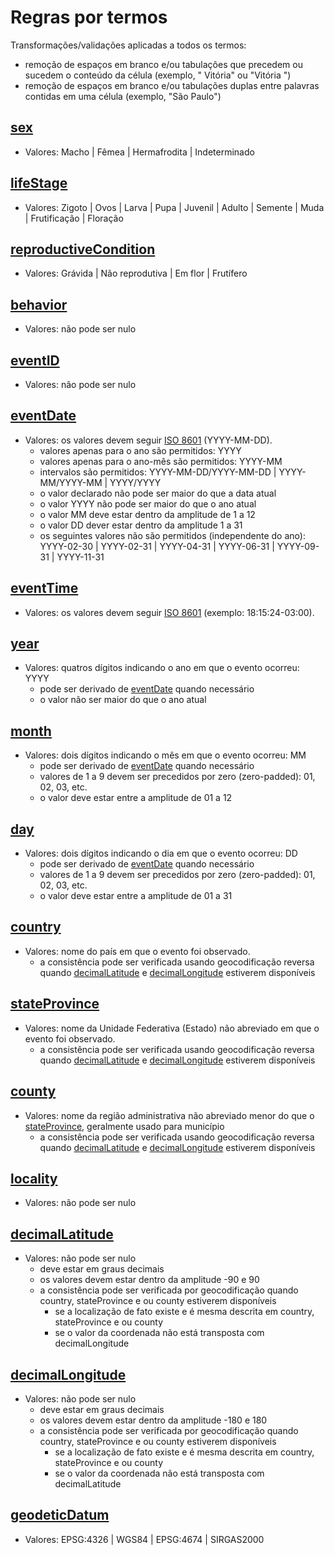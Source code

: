 # Regras por termos 

Transformações/validações aplicadas a todos os termos:

- remoção de espaços em branco e/ou tabulações que precedem ou sucedem o conteúdo da célula (exemplo, " Vitória" ou "Vitória ")
- remoção de espaços em branco e/ou tabulações duplas entre palavras contidas em uma célula (exemplo, "São  Paulo")

<!-- ## [type](https://github.com/sibbr/DarwinCoreBrasil#type) -->
<!-- ## [modified](https://github.com/sibbr/DarwinCoreBrasil#modified) -->
<!-- ## [language](https://github.com/sibbr/DarwinCoreBrasil#language) -->
<!-- ## [license](https://github.com/sibbr/DarwinCoreBrasil#license) -->
<!-- ## [rightsHolder](https://github.com/sibbr/DarwinCoreBrasil#rightsholder) -->
<!-- ## [accessRights](https://github.com/sibbr/DarwinCoreBrasil#accessrights) -->
<!-- ## [bibliographicCitation](https://github.com/sibbr/DarwinCoreBrasil#bibliographiccitation) -->
<!-- ## [references](https://github.com/sibbr/DarwinCoreBrasil#references) -->
<!-- ## [institutionID](https://github.com/sibbr/DarwinCoreBrasil#institutionid) -->
<!-- ## [collectionID](https://github.com/sibbr/DarwinCoreBrasil#collectionid) -->
<!-- ## [datasetID](https://github.com/sibbr/DarwinCoreBrasil#datasetid) -->
<!-- ## [institutionCode](https://github.com/sibbr/DarwinCoreBrasil#institutioncode) -->
<!-- ## [collectionCode](https://github.com/sibbr/DarwinCoreBrasil#collectioncode) -->
<!-- ## [datasetName](https://github.com/sibbr/DarwinCoreBrasil#datasetname) -->
<!-- ## [ownerInstitutionCode](https://github.com/sibbr/DarwinCoreBrasil#ownerinstitutioncode) -->
<!-- ## [basisOfRecord](https://github.com/sibbr/DarwinCoreBrasil#basisofrecord) -->
<!-- ## [informationWithheld](https://github.com/sibbr/DarwinCoreBrasil#informationwithheld) -->
<!-- ## [dataGeneralizations](https://github.com/sibbr/DarwinCoreBrasil#datageneralizations) -->
<!-- ## [dynamicProperties](https://github.com/sibbr/DarwinCoreBrasil#dynamicproperties) -->
<!-- ## [occurrenceID](https://github.com/sibbr/DarwinCoreBrasil#occurrenceid) -->
<!-- ## [catalogNumber](https://github.com/sibbr/DarwinCoreBrasil#catalognumber) -->
<!-- ## [recordNumber](https://github.com/sibbr/DarwinCoreBrasil#recordnumber) -->
<!-- ## [recordedBy](https://github.com/sibbr/DarwinCoreBrasil#recordedby) -->
<!-- ## [recordedByID](https://github.com/sibbr/DarwinCoreBrasil#recordedbyid) -->
<!-- ## [individualCount](https://github.com/sibbr/DarwinCoreBrasil#individualcount) -->
<!-- ## [organismQuantity](https://github.com/sibbr/DarwinCoreBrasil#organismquantity) -->
<!-- ## [organismQuantityType](https://github.com/sibbr/DarwinCoreBrasil#organismquantitytype) -->
## [sex](https://github.com/sibbr/DarwinCoreBrasil#sex)

- Valores: Macho | Fêmea | Hermafrodita | Indeterminado

## [lifeStage](https://github.com/sibbr/DarwinCoreBrasil#lifestage)

- Valores: Zigoto | Ovos | Larva | Pupa | Juvenil | Adulto | Semente | Muda | Frutificação | Floração

## [reproductiveCondition](https://github.com/sibbr/DarwinCoreBrasil#reproductivecondition)

- Valores: Grávida | Não reprodutiva | Em flor | Frutífero

<!-- ## [caste](https://github.com/sibbr/DarwinCoreBrasil#caste) -->
## [behavior](https://github.com/sibbr/DarwinCoreBrasil#behavior)

- Valores: não pode ser nulo

<!-- ## [vitality](https://github.com/sibbr/DarwinCoreBrasil#vitality) -->
<!-- ## [establishmentMeans](https://github.com/sibbr/DarwinCoreBrasil#establishmentmeans) -->
<!-- ## [degreeOfEstablishment](https://github.com/sibbr/DarwinCoreBrasil#degreeofestablishment) -->
<!-- ## [pathway](https://github.com/sibbr/DarwinCoreBrasil#pathway) -->
<!-- ## [georeferenceVerificationStatus](https://github.com/sibbr/DarwinCoreBrasil#georeferenceverificationstatus) -->
<!-- ## [occurrenceStatus](https://github.com/sibbr/DarwinCoreBrasil#occurrencestatus) -->
<!-- ## [associatedMedia](https://github.com/sibbr/DarwinCoreBrasil#associatedmedia) -->
<!-- ## [associatedOccurrences](https://github.com/sibbr/DarwinCoreBrasil#associatedoccurrences) -->
<!-- ## [associatedReferences](https://github.com/sibbr/DarwinCoreBrasil#associatedreferences) -->
<!-- ## [associatedTaxa](https://github.com/sibbr/DarwinCoreBrasil#associatedtaxa) -->
<!-- ## [otherCatalogNumbers](https://github.com/sibbr/DarwinCoreBrasil#othercatalognumbers) -->
<!-- ## [occurrenceRemarks](https://github.com/sibbr/DarwinCoreBrasil#occurrenceremarks) -->
<!-- ## [organismID](https://github.com/sibbr/DarwinCoreBrasil#organismid) -->
<!-- ## [organismName](https://github.com/sibbr/DarwinCoreBrasil#organismname) -->
<!-- ## [organismScope](https://github.com/sibbr/DarwinCoreBrasil#organismscope) -->
<!-- ## [associatedOrganisms](https://github.com/sibbr/DarwinCoreBrasil#associatedorganisms) -->
<!-- ## [previousIdentifications](https://github.com/sibbr/DarwinCoreBrasil#previousidentifications) -->
<!-- ## [organismRemarks](https://github.com/sibbr/DarwinCoreBrasil#organismremarks) -->
<!-- ## [materialEntityID](https://github.com/sibbr/DarwinCoreBrasil#materialentityid) -->
<!-- ## [preparations](https://github.com/sibbr/DarwinCoreBrasil#preparations) -->
<!-- ## [disposition](https://github.com/sibbr/DarwinCoreBrasil#disposition) -->
<!-- ## [verbatimLabel](https://github.com/sibbr/DarwinCoreBrasil#verbatimlabel) -->
<!-- ## [associatedSequences](https://github.com/sibbr/DarwinCoreBrasil#associatedsequences) -->
<!-- ## [materialEntityRemarks](https://github.com/sibbr/DarwinCoreBrasil#materialentityremarks) -->
<!-- ## [materialSampleID](https://github.com/sibbr/DarwinCoreBrasil#materialsampleid) -->
## [eventID](https://github.com/sibbr/DarwinCoreBrasil#eventid)

- Valores: não pode ser nulo

<!-- ## [parentEventID](https://github.com/sibbr/DarwinCoreBrasil#parenteventid) -->
<!-- ## [eventType](https://github.com/sibbr/DarwinCoreBrasil#eventtype) -->
<!-- ## [fieldNumber](https://github.com/sibbr/DarwinCoreBrasil#fieldnumber) -->
## [eventDate](https://github.com/sibbr/DarwinCoreBrasil#eventdate)

- Valores: os valores devem seguir [ISO 8601](https://pt.wikipedia.org/wiki/ISO_8601) (YYYY-MM-DD).
  - valores apenas para o ano são permitidos: YYYY
  - valores apenas para o ano-mês são permitidos: YYYY-MM
  - intervalos são permitidos: YYYY-MM-DD/YYYY-MM-DD | YYYY-MM/YYYY-MM | YYYY/YYYY 
  - o valor declarado não pode ser maior do que a data atual
  - o valor YYYY não pode ser maior do que o ano atual
  - o valor MM deve estar dentro da amplitude de 1 a 12
  - o valor DD dever estar dentro da amplitude 1 a 31
  - os seguintes valores não são permitidos (independente do ano): YYYY-02-30 | YYYY-02-31 | YYYY-04-31 | YYYY-06-31 | YYYY-09-31 | YYYY-11-31

## [eventTime](https://github.com/sibbr/DarwinCoreBrasil#eventtime)

- Valores: os valores devem seguir [ISO 8601](https://pt.wikipedia.org/wiki/ISO_8601) (exemplo: 18:15:24-03:00).

<!-- ## [startDayOfYear](https://github.com/sibbr/DarwinCoreBrasil#startdayofyear) -->
<!-- ## [endDayOfYear](https://github.com/sibbr/DarwinCoreBrasil#enddayofyear) -->
## [year](https://github.com/sibbr/DarwinCoreBrasil#year)

- Valores: quatros dígitos indicando o ano em que o evento ocorreu: YYYY
  - pode ser derivado de [eventDate](https://github.com/sibbr/DarwinCoreBrasil#eventdate) quando necessário
  - o valor não ser maior do que o ano atual

## [month](https://github.com/sibbr/DarwinCoreBrasil#month)

- Valores: dois dígitos indicando o mês em que o evento ocorreu: MM
  - pode ser derivado de [eventDate](https://github.com/sibbr/DarwinCoreBrasil#eventdate) quando necessário
  - valores de 1 a 9 devem ser precedidos por zero (zero-padded): 01, 02, 03, etc.
  - o valor deve estar entre a amplitude de 01 a 12

## [day](https://github.com/sibbr/DarwinCoreBrasil#day)

- Valores: dois dígitos indicando o dia em que o evento ocorreu: DD
  - pode ser derivado de [eventDate](https://github.com/sibbr/DarwinCoreBrasil#eventdate) quando necessário
  - valores de 1 a 9 devem ser precedidos por zero (zero-padded): 01, 02, 03, etc.
  - o valor deve estar entre a amplitude de 01 a 31

<!-- ## [verbatimEventDate](https://github.com/sibbr/DarwinCoreBrasil#verbatimeventdate) -->
<!-- ## [habitat](https://github.com/sibbr/DarwinCoreBrasil#habitat) -->
<!-- ## [samplingProtocol](https://github.com/sibbr/DarwinCoreBrasil#samplingprotocol) -->
<!-- ## [sampleSizeValue](https://github.com/sibbr/DarwinCoreBrasil#samplesizevalue) -->
<!-- ## [sampleSizeUnit](https://github.com/sibbr/DarwinCoreBrasil#samplesizeunit) -->
<!-- ## [samplingEffort](https://github.com/sibbr/DarwinCoreBrasil#samplingeffort) -->
<!-- ## [fieldNotes](https://github.com/sibbr/DarwinCoreBrasil#fieldnotes) -->
<!-- ## [eventRemarks](https://github.com/sibbr/DarwinCoreBrasil#eventremarks) -->
<!-- ## [locationID](https://github.com/sibbr/DarwinCoreBrasil#locationid) -->
<!-- ## [higherGeographyID](https://github.com/sibbr/DarwinCoreBrasil#highergeographyid) -->
<!-- ## [higherGeography](https://github.com/sibbr/DarwinCoreBrasil#highergeography) -->
<!-- ## [continent](https://github.com/sibbr/DarwinCoreBrasil#continent) -->
<!-- ## [waterBody](https://github.com/sibbr/DarwinCoreBrasil#waterbody) -->
<!-- ## [islandGroup](https://github.com/sibbr/DarwinCoreBrasil#islandgroup) -->
<!-- ## [island](https://github.com/sibbr/DarwinCoreBrasil#island) -->
## [country](https://github.com/sibbr/DarwinCoreBrasil#country)

- Valores: nome do país em que o evento foi observado.
  - a consistência pode ser verificada usando geocodificação reversa quando [decimalLatitude](https://github.com/sibbr/DarwinCoreBrasil#decimallatitude) e [decimalLongitude](https://github.com/sibbr/DarwinCoreBrasil#decimallongitude) estiverem disponíveis

<!-- ## [countryCode](https://github.com/sibbr/DarwinCoreBrasil#countrycode) -->
## [stateProvince](https://github.com/sibbr/DarwinCoreBrasil#stateprovince)

- Valores: nome da Unidade Federativa (Estado) não abreviado em que o evento foi observado.
  - a consistência pode ser verificada usando geocodificação reversa quando [decimalLatitude](https://github.com/sibbr/DarwinCoreBrasil#decimallatitude) e [decimalLongitude](https://github.com/sibbr/DarwinCoreBrasil#decimallongitude) estiverem disponíveis

## [county](https://github.com/sibbr/DarwinCoreBrasil#county)

- Valores: nome da região administrativa não abreviado menor do que o [stateProvince](https://github.com/sibbr/DarwinCoreBrasil#stateprovince), geralmente usado para município
  - a consistência pode ser verificada usando geocodificação reversa quando [decimalLatitude](https://github.com/sibbr/DarwinCoreBrasil#decimallatitude) e [decimalLongitude](https://github.com/sibbr/DarwinCoreBrasil#decimallongitude) estiverem disponíveis

## [locality](https://github.com/sibbr/DarwinCoreBrasil#locality)

- Valores: não pode ser nulo

<!-- ## [verbatimLocality](https://github.com/sibbr/DarwinCoreBrasil#verbatimlocality) -->
<!-- ## [minimumElevationInMeters](https://github.com/sibbr/DarwinCoreBrasil#minimumelevationinmeters) -->
<!-- ## [maximumElevationInMeters](https://github.com/sibbr/DarwinCoreBrasil#maximumelevationinmeters) -->
<!-- ## [verbatimElevation](https://github.com/sibbr/DarwinCoreBrasil#verbatimelevation) -->
<!-- ## [verticalDatum](https://github.com/sibbr/DarwinCoreBrasil#verticaldatum) -->
<!-- ## [minimumDepthInMeters](https://github.com/sibbr/DarwinCoreBrasil#minimumdepthinmeters) -->
<!-- ## [maximumDepthInMeters](https://github.com/sibbr/DarwinCoreBrasil#maximumdepthinmeters) -->
<!-- ## [verbatimDepth](https://github.com/sibbr/DarwinCoreBrasil#verbatimdepth) -->
<!-- ## [minimumDistanceAboveSurfaceInMeters](https://github.com/sibbr/DarwinCoreBrasil#minimumdistanceabovesurfaceinmeters) -->
<!-- ## [maximumDistanceAboveSurfaceInMeters](https://github.com/sibbr/DarwinCoreBrasil#maximumdistanceabovesurfaceinmeters) -->
<!-- ## [locationAccordingTo](https://github.com/sibbr/DarwinCoreBrasil#locationaccordingto) -->
<!-- ## [locationRemarks](https://github.com/sibbr/DarwinCoreBrasil#locationremarks) -->
## [decimalLatitude](https://github.com/sibbr/DarwinCoreBrasil#decimallatitude)

- Valores: não pode ser nulo
  - deve estar em graus decimais
  - os valores devem estar dentro da amplitude -90 e 90
  - a consistência pode ser verificada por geocodificação quando country, stateProvince e ou county estiverem disponíveis
    - se a localização de fato existe e é mesma descrita em country, stateProvince e ou county
    - se o valor da coordenada não está transposta com decimalLongitude

## [decimalLongitude](https://github.com/sibbr/DarwinCoreBrasil#decimallongitude)

- Valores: não pode ser nulo
  - deve estar em graus decimais
  - os valores devem estar dentro da amplitude -180 e 180
  - a consistência pode ser verificada por geocodificação quando country, stateProvince e ou county estiverem disponíveis
    - se a localização de fato existe e é mesma descrita em country, stateProvince e ou county
    - se o valor da coordenada não está transposta com decimalLatitude

## [geodeticDatum](https://github.com/sibbr/DarwinCoreBrasil#geodeticdatum)

- Valores: EPSG:4326 | WGS84 | EPSG:4674 | SIRGAS2000

<!-- ## [coordinateUncertaintyInMeters](https://github.com/sibbr/DarwinCoreBrasil#coordinateuncertaintyinmeters) -->
<!-- ## [coordinatePrecision](https://github.com/sibbr/DarwinCoreBrasil#coordinateprecision) -->
<!-- ## [pointRadiusSpatialFit](https://github.com/sibbr/DarwinCoreBrasil#pointradiusspatialfit) -->
<!-- ## [verbatimCoordinates](https://github.com/sibbr/DarwinCoreBrasil#verbatimcoordinates) -->
<!-- ## [verbatimLatitude](https://github.com/sibbr/DarwinCoreBrasil#verbatimlatitude) -->
<!-- ## [verbatimLongitude](https://github.com/sibbr/DarwinCoreBrasil#verbatimlongitude) -->
<!-- ## [verbatimCoordinateSystem](https://github.com/sibbr/DarwinCoreBrasil#verbatimcoordinatesystem) -->
<!-- ## [verbatimSRS](https://github.com/sibbr/DarwinCoreBrasil#verbatimsrs) -->
<!-- ## [footprintWKT](https://github.com/sibbr/DarwinCoreBrasil#footprintwkt) -->
<!-- ## [footprintSRS](https://github.com/sibbr/DarwinCoreBrasil#footprintsrs) -->
<!-- ## [footprintSpatialFit](https://github.com/sibbr/DarwinCoreBrasil#footprintspatialfit) -->
<!-- ## [georeferencedBy](https://github.com/sibbr/DarwinCoreBrasil#georeferencedby) -->
<!-- ## [georeferencedDate](https://github.com/sibbr/DarwinCoreBrasil#georeferenceddate) -->
<!-- ## [georeferenceProtocol](https://github.com/sibbr/DarwinCoreBrasil#georeferenceprotocol) -->
<!-- ## [georeferenceSources](https://github.com/sibbr/DarwinCoreBrasil#georeferencesources) -->
<!-- ## [georeferenceRemarks](https://github.com/sibbr/DarwinCoreBrasil#georeferenceremarks) -->
<!-- ## [geologicalContextID](https://github.com/sibbr/DarwinCoreBrasil#geologicalcontextid) -->
<!-- ## [earliestEonOrLowestEonothem](https://github.com/sibbr/DarwinCoreBrasil#earliesteonorlowesteonothem) -->
<!-- ## [latestEonOrHighestEonothem](https://github.com/sibbr/DarwinCoreBrasil#latesteonorhighesteonothem) -->
<!-- ## [earliestEraOrLowestErathem](https://github.com/sibbr/DarwinCoreBrasil#earliesteraorlowesterathem) -->
<!-- ## [latestEraOrHighestErathem](https://github.com/sibbr/DarwinCoreBrasil#latesteraorhighesterathem) -->
<!-- ## [earliestPeriodOrLowestSystem](https://github.com/sibbr/DarwinCoreBrasil#earliestperiodorlowestsystem) -->
<!-- ## [latestPeriodOrHighestSystem](https://github.com/sibbr/DarwinCoreBrasil#latestperiodorhighestsystem) -->
<!-- ## [earliestEpochOrLowestSeries](https://github.com/sibbr/DarwinCoreBrasil#earliestepochorlowestseries) -->
<!-- ## [latestEpochOrHighestSeries](https://github.com/sibbr/DarwinCoreBrasil#latestepochorhighestseries) -->
<!-- ## [earliestAgeOrLowestStage](https://github.com/sibbr/DarwinCoreBrasil#earliestageorloweststage) -->
<!-- ## [latestAgeOrHighestStage](https://github.com/sibbr/DarwinCoreBrasil#latestageorhigheststage) -->
<!-- ## [lowestBiostratigraphicZone](https://github.com/sibbr/DarwinCoreBrasil#lowestbiostratigraphiczone) -->
<!-- ## [highestBiostratigraphicZone](https://github.com/sibbr/DarwinCoreBrasil#highestbiostratigraphiczone) -->
<!-- ## [lithostratigraphicTerms](https://github.com/sibbr/DarwinCoreBrasil#lithostratigraphicterms) -->
<!-- ## [group](https://github.com/sibbr/DarwinCoreBrasil#group) -->
<!-- ## [formation](https://github.com/sibbr/DarwinCoreBrasil#formation) -->
<!-- ## [member](https://github.com/sibbr/DarwinCoreBrasil#member) -->
<!-- ## [bed](https://github.com/sibbr/DarwinCoreBrasil#bed) -->
<!-- ## [identificationID](https://github.com/sibbr/DarwinCoreBrasil#identificationid) -->
<!-- ## [verbatimIdentification](https://github.com/sibbr/DarwinCoreBrasil#verbatimidentification) -->
<!-- ## [identificationQualifier](https://github.com/sibbr/DarwinCoreBrasil#identificationqualifier) -->
<!-- ## [typeStatus](https://github.com/sibbr/DarwinCoreBrasil#typestatus) -->
<!-- ## [identifiedBy](https://github.com/sibbr/DarwinCoreBrasil#identifiedby) -->
<!-- ## [identifiedByID](https://github.com/sibbr/DarwinCoreBrasil#identifiedbyid) -->
<!-- ## [dateIdentified](https://github.com/sibbr/DarwinCoreBrasil#dateidentified) -->
<!-- ## [identificationReferences](https://github.com/sibbr/DarwinCoreBrasil#identificationreferences) -->
<!-- ## [identificationVerificationStatus](https://github.com/sibbr/DarwinCoreBrasil#identificationverificationstatus) -->
<!-- ## [identificationRemarks](https://github.com/sibbr/DarwinCoreBrasil#identificationremarks) -->
<!-- ## [taxonID](https://github.com/sibbr/DarwinCoreBrasil#taxonid) -->
<!-- ## [scientificNameID](https://github.com/sibbr/DarwinCoreBrasil#scientificnameid) -->
<!-- ## [acceptedNameUsageID](https://github.com/sibbr/DarwinCoreBrasil#acceptednameusageid) -->
<!-- ## [parentNameUsageID](https://github.com/sibbr/DarwinCoreBrasil#parentnameusageid) -->
<!-- ## [originalNameUsageID](https://github.com/sibbr/DarwinCoreBrasil#originalnameusageid) -->
<!-- ## [nameAccordingToID](https://github.com/sibbr/DarwinCoreBrasil#nameaccordingtoid) -->
<!-- ## [namePublishedInID](https://github.com/sibbr/DarwinCoreBrasil#namepublishedinid) -->
<!-- ## [taxonConceptID](https://github.com/sibbr/DarwinCoreBrasil#taxonconceptid) -->
<!-- ## [scientificName](https://github.com/sibbr/DarwinCoreBrasil#scientificname) -->
<!-- ## [acceptedNameUsage](https://github.com/sibbr/DarwinCoreBrasil#acceptednameusage) -->
<!-- ## [parentNameUsage](https://github.com/sibbr/DarwinCoreBrasil#parentnameusage) -->
<!-- ## [originalNameUsage](https://github.com/sibbr/DarwinCoreBrasil#originalnameusage) -->
<!-- ## [nameAccordingTo](https://github.com/sibbr/DarwinCoreBrasil#nameaccordingto) -->
<!-- ## [namePublishedIn](https://github.com/sibbr/DarwinCoreBrasil#namepublishedin) -->
<!-- ## [namePublishedInYear](https://github.com/sibbr/DarwinCoreBrasil#namepublishedinyear) -->
<!-- ## [higherClassification](https://github.com/sibbr/DarwinCoreBrasil#higherclassification) -->
<!-- ## [kingdom](https://github.com/sibbr/DarwinCoreBrasil#kingdom) -->
<!-- ## [phylum](https://github.com/sibbr/DarwinCoreBrasil#phylum) -->
<!-- ## [class](https://github.com/sibbr/DarwinCoreBrasil#class) -->
<!-- ## [order](https://github.com/sibbr/DarwinCoreBrasil#order) -->
<!-- ## [superfamily](https://github.com/sibbr/DarwinCoreBrasil#superfamily) -->
<!-- ## [family](https://github.com/sibbr/DarwinCoreBrasil#family) -->
<!-- ## [subfamily](https://github.com/sibbr/DarwinCoreBrasil#subfamily) -->
<!-- ## [tribe](https://github.com/sibbr/DarwinCoreBrasil#tribe) -->
<!-- ## [subtribe](https://github.com/sibbr/DarwinCoreBrasil#subtribe) -->
<!-- ## [genus](https://github.com/sibbr/DarwinCoreBrasil#genus) -->
<!-- ## [genericName](https://github.com/sibbr/DarwinCoreBrasil#genericname) -->
<!-- ## [subgenus](https://github.com/sibbr/DarwinCoreBrasil#subgenus) -->
<!-- ## [infragenericEpithet](https://github.com/sibbr/DarwinCoreBrasil#infragenericepithet) -->
<!-- ## [specificEpithet](https://github.com/sibbr/DarwinCoreBrasil#specificepithet) -->
<!-- ## [infraspecificEpithet](https://github.com/sibbr/DarwinCoreBrasil#infraspecificepithet) -->
<!-- ## [cultivarEpithet](https://github.com/sibbr/DarwinCoreBrasil#cultivarepithet) -->
<!-- ## [taxonRank](https://github.com/sibbr/DarwinCoreBrasil#taxonrank) -->
<!-- ## [verbatimTaxonRank](https://github.com/sibbr/DarwinCoreBrasil#verbatimtaxonrank) -->
<!-- ## [scientificNameAuthorship](https://github.com/sibbr/DarwinCoreBrasil#scientificnameauthorship) -->
<!-- ## [vernacularName](https://github.com/sibbr/DarwinCoreBrasil#vernacularname) -->
<!-- ## [nomenclaturalCode](https://github.com/sibbr/DarwinCoreBrasil#nomenclaturalcode) -->
<!-- ## [taxonomicStatus](https://github.com/sibbr/DarwinCoreBrasil#taxonomicstatus) -->
<!-- ## [nomenclaturalStatus](https://github.com/sibbr/DarwinCoreBrasil#nomenclaturalstatus) -->
<!-- ## [taxonRemarks](https://github.com/sibbr/DarwinCoreBrasil#taxonremarks) -->
<!-- ## [measurementID](https://github.com/sibbr/DarwinCoreBrasil#measurementid) -->
<!-- ## [parentMeasurementID](https://github.com/sibbr/DarwinCoreBrasil#parentmeasurementid) -->
<!-- ## [measurementType](https://github.com/sibbr/DarwinCoreBrasil#measurementtype) -->
<!-- ## [measurementValue](https://github.com/sibbr/DarwinCoreBrasil#measurementvalue) -->
<!-- ## [measurementAccuracy](https://github.com/sibbr/DarwinCoreBrasil#measurementaccuracy) -->
<!-- ## [measurementUnit](https://github.com/sibbr/DarwinCoreBrasil#measurementunit) -->
<!-- ## [measurementDeterminedBy](https://github.com/sibbr/DarwinCoreBrasil#measurementdeterminedby) -->
<!-- ## [measurementDeterminedDate](https://github.com/sibbr/DarwinCoreBrasil#measurementdetermineddate) -->
<!-- ## [measurementMethod](https://github.com/sibbr/DarwinCoreBrasil#measurementmethod) -->
<!-- ## [measurementRemarks](https://github.com/sibbr/DarwinCoreBrasil#measurementremarks) -->
<!-- ## [resourceRelationshipID](https://github.com/sibbr/DarwinCoreBrasil#resourcerelationshipid) -->
<!-- ## [resourceID](https://github.com/sibbr/DarwinCoreBrasil#resourceid) -->
<!-- ## [relationshipOfResourceID](https://github.com/sibbr/DarwinCoreBrasil#relationshipofresourceid) -->
<!-- ## [relatedResourceID](https://github.com/sibbr/DarwinCoreBrasil#relatedresourceid) -->
<!-- ## [relationshipOfResource](https://github.com/sibbr/DarwinCoreBrasil#relationshipofresource) -->
<!-- ## [relationshipAccordingTo](https://github.com/sibbr/DarwinCoreBrasil#relationshipaccordingto) -->
<!-- ## [relationshipEstablishedDate](https://github.com/sibbr/DarwinCoreBrasil#relationshipestablisheddate) -->
<!-- ## [relationshipRemarks](https://github.com/sibbr/DarwinCoreBrasil#relationshipremarks) -->
